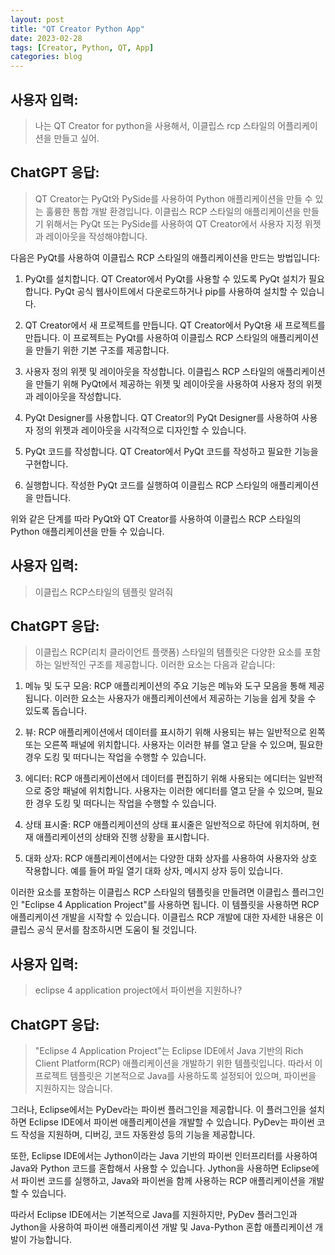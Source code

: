 ```yaml
---
layout: post
title: "QT Creator Python App"
date: 2023-02-28
tags: [Creator, Python, QT, App]
categories: blog
---
```


## 사용자 입력:
> 나는 QT Creator for python을 사용해서, 이클립스 rcp 스타일의 어플리케이션을 만들고 싶어.

## ChatGPT 응답:
> QT Creator는 PyQt와 PySide를 사용하여 Python 애플리케이션을 만들 수 있는 훌륭한 통합 개발 환경입니다. 이클립스 RCP 스타일의 애플리케이션을 만들기 위해서는 PyQt 또는 PySide를 사용하여 QT Creator에서 사용자 지정 위젯과 레이아웃을 작성해야합니다.

다음은 PyQt를 사용하여 이클립스 RCP 스타일의 애플리케이션을 만드는 방법입니다:

1. PyQt를 설치합니다. QT Creator에서 PyQt를 사용할 수 있도록 PyQt 설치가 필요합니다. PyQt 공식 웹사이트에서 다운로드하거나 pip를 사용하여 설치할 수 있습니다.

2. QT Creator에서 새 프로젝트를 만듭니다. QT Creator에서 PyQt용 새 프로젝트를 만듭니다. 이 프로젝트는 PyQt를 사용하여 이클립스 RCP 스타일의 애플리케이션을 만들기 위한 기본 구조를 제공합니다.

3. 사용자 정의 위젯 및 레이아웃을 작성합니다. 이클립스 RCP 스타일의 애플리케이션을 만들기 위해 PyQt에서 제공하는 위젯 및 레이아웃을 사용하여 사용자 정의 위젯과 레이아웃을 작성합니다.

4. PyQt Designer를 사용합니다. QT Creator의 PyQt Designer를 사용하여 사용자 정의 위젯과 레이아웃을 시각적으로 디자인할 수 있습니다.

5. PyQt 코드를 작성합니다. QT Creator에서 PyQt 코드를 작성하고 필요한 기능을 구현합니다.

6. 실행합니다. 작성한 PyQt 코드를 실행하여 이클립스 RCP 스타일의 애플리케이션을 만듭니다.

위와 같은 단계를 따라 PyQt와 QT Creator를 사용하여 이클립스 RCP 스타일의 Python 애플리케이션을 만들 수 있습니다.

## 사용자 입력:
> 이클립스 RCP스타일의 템플릿 알려줘

## ChatGPT 응답:
> 이클립스 RCP(리치 클라이언트 플랫폼) 스타일의 템플릿은 다양한 요소를 포함하는 일반적인 구조를 제공합니다. 이러한 요소는 다음과 같습니다:

1. 메뉴 및 도구 모음: RCP 애플리케이션의 주요 기능은 메뉴와 도구 모음을 통해 제공됩니다. 이러한 요소는 사용자가 애플리케이션에서 제공하는 기능을 쉽게 찾을 수 있도록 돕습니다.

2. 뷰: RCP 애플리케이션에서 데이터를 표시하기 위해 사용되는 뷰는 일반적으로 왼쪽 또는 오른쪽 패널에 위치합니다. 사용자는 이러한 뷰를 열고 닫을 수 있으며, 필요한 경우 도킹 및 떠다니는 작업을 수행할 수 있습니다.

3. 에디터: RCP 애플리케이션에서 데이터를 편집하기 위해 사용되는 에디터는 일반적으로 중앙 패널에 위치합니다. 사용자는 이러한 에디터를 열고 닫을 수 있으며, 필요한 경우 도킹 및 떠다니는 작업을 수행할 수 있습니다.

4. 상태 표시줄: RCP 애플리케이션의 상태 표시줄은 일반적으로 하단에 위치하며, 현재 애플리케이션의 상태와 진행 상황을 표시합니다.

5. 대화 상자: RCP 애플리케이션에서는 다양한 대화 상자를 사용하여 사용자와 상호 작용합니다. 예를 들어 파일 열기 대화 상자, 메시지 상자 등이 있습니다.

이러한 요소를 포함하는 이클립스 RCP 스타일의 템플릿을 만들려면 이클립스 플러그인인 "Eclipse 4 Application Project"를 사용하면 됩니다. 이 템플릿을 사용하면 RCP 애플리케이션 개발을 시작할 수 있습니다. 이클립스 RCP 개발에 대한 자세한 내용은 이클립스 공식 문서를 참조하시면 도움이 될 것입니다.

## 사용자 입력:
> eclipse 4 application project에서 파이썬을 지원하나?

## ChatGPT 응답:
> "Eclipse 4 Application Project"는 Eclipse IDE에서 Java 기반의 Rich Client Platform(RCP) 애플리케이션을 개발하기 위한 템플릿입니다. 따라서 이 프로젝트 템플릿은 기본적으로 Java를 사용하도록 설정되어 있으며, 파이썬을 지원하지는 않습니다.

그러나, Eclipse에서는 PyDev라는 파이썬 플러그인을 제공합니다. 이 플러그인을 설치하면 Eclipse IDE에서 파이썬 애플리케이션을 개발할 수 있습니다. PyDev는 파이썬 코드 작성을 지원하며, 디버깅, 코드 자동완성 등의 기능을 제공합니다.

또한, Eclipse IDE에서는 Jython이라는 Java 기반의 파이썬 인터프리터를 사용하여 Java와 Python 코드를 혼합해서 사용할 수 있습니다. Jython을 사용하면 Eclipse에서 파이썬 코드를 실행하고, Java와 파이썬을 함께 사용하는 RCP 애플리케이션을 개발할 수 있습니다.

따라서 Eclipse IDE에서는 기본적으로 Java를 지원하지만, PyDev 플러그인과 Jython을 사용하여 파이썬 애플리케이션 개발 및 Java-Python 혼합 애플리케이션 개발이 가능합니다.

